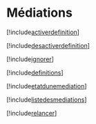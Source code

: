 # Médiations

[!include[activerdefinition](mediations.activerdefinition.autogen.md)]

[!include[desactiverdefinition](mediations.desactiverdefinition.autogen.md)]

[!include[ignorer](mediations.ignorer.autogen.md)]

[!include[definitions](mediations.definitions.autogen.md)]

[!include[etatdunemediation](mediations.etatdunemediation.autogen.md)]

[!include[listedesmediations](mediations.listedesmediations.autogen.md)]

[!include[relancer](mediations.relancer.autogen.md)]







































